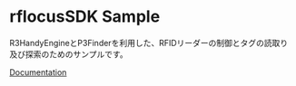 # rflocusSDK Sample
R3HandyEngineとP3Finderを利用した、RFIDリーダーの制御とタグの読取り及び探索のためのサンプルです。

[Documentation](https://rflocus.github.io/rflocusSDK/)



